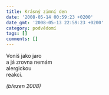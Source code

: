 ```yaml
---
title: Krásný zimní den
date: '2008-05-14 00:59:23 +0200'
date_gmt: '2008-05-13 22:59:23 +0200'
category: podvědomí
tags: []
comments: []
---
```

<p>Voníš jako jaro<br />
a já zrovna nemám<br />
alergickou<br />
reakci.</p>
<p><em>(březen 2008)</em></p>
